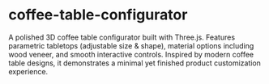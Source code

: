 # coffee-table-configurator
A polished 3D coffee table configurator built with Three.js. Features parametric tabletops (adjustable size &amp; shape), material options including wood veneer, and smooth interactive controls. Inspired by modern coffee table designs, it demonstrates a minimal yet finished product customization experience.
